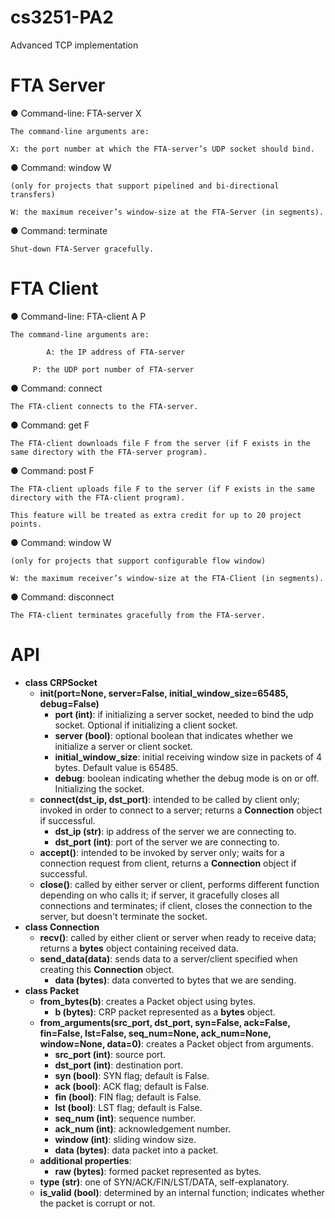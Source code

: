 # cs3251-PA2
Advanced TCP implementation
# FTA Server
● Command-line: FTA-server X

 	The command-line arguments are:

	X: the port number at which the FTA-server’s UDP socket should bind.

● Command: window W

	(only for projects that support pipelined and bi-directional transfers)

	W: the maximum receiver’s window-size at the FTA-Server (in segments).

● Command: terminate

	Shut-down FTA-Server gracefully.

# FTA Client

● Command-line: FTA-client A P

 	The command-line arguments are:

           	A: the IP address of FTA-server

 	     P: the UDP port number of FTA-server

● Command: connect

	The FTA-client connects to the FTA-server.

● Command: get F

	The FTA-client downloads file F from the server (if F exists in the same directory with the FTA-server program).

● Command: post F

	The FTA-client uploads file F to the server (if F exists in the same directory with the FTA-client program).

	This feature will be treated as extra credit for up to 20 project points.

● Command: window W

	(only for projects that support configurable flow window)

	W: the maximum receiver’s window-size at the FTA-Client (in segments).

● Command: disconnect

	The FTA-client terminates gracefully from the FTA-server.

# API

* **class CRPSocket**
	* **__init__(port=None, server=False, initial_window_size=65485, debug=False)**
		* **port (int)**: if initializing a server socket, needed to bind the udp socket. Optional if initializing a client socket.
		* **server (bool)**: optional boolean that indicates whether we initialize a server or client socket.
		* **initial_window_size**: initial receiving window size in packets of 4 bytes. Default value is 65485.
		* **debug**: boolean indicating whether the debug mode is on or off.
		Initializing the socket.
	* **connect(dst_ip, dst_port)**: intended to be called by client only; invoked in order to connect to a server; returns a **Connection** object if successful.
		* **dst_ip (str)**: ip address of the server we are connecting to.
		* **dst_port (int)**: port of the server we are connecting to.
	* **accept()**: intended to be invoked by server only; waits for a connection request from client, returns a **Connection** object if successful.
	* **close()**: called by either server or client, performs different function depending on who calls it; if server, it gracefully closes all connections and terminates; if client, closes the connection to the server, but doesn't terminate the socket.
* **class Connection**
	* **recv()**: called by either client or server when ready to receive data; returns a **bytes** object containing received data.
	* **send_data(data)**: sends data to a server/client specified when creating this **Connection** object.
		* **data (bytes)**: data converted to bytes that we are sending.
* **class Packet**
	* **from_bytes(b)**: creates a Packet object using bytes.
		* **b (bytes)**: CRP packet represented as a **bytes** object.
	* **from_arguments(src_port, dst_port, syn=False, ack=False, fin=False, lst=False, seq_num=None, ack_num=None, window=None, data=0)**: creates a Packet object from arguments.
		* **src_port (int)**: source port.
		* **dst_port (int)**: destination port.
		* **syn (bool)**: SYN flag; default is False.
		* **ack (bool)**: ACK flag; default is False.
		* **fin (bool)**: FIN flag; default is False.
		* **lst (bool)**: LST flag; default is False.
		* **seq_num (int)**: sequence number.
		* **ack_num (int)**: acknowledgement number.
		* **window (int)**: sliding window size.
		* **data (bytes)**: data packet into a packet.
	* **additional properties**:
		* **raw (bytes)**: formed packet represented as bytes.
    * **type (str)**: one of SYN/ACK/FIN/LST/DATA, self-explanatory.
    * **is_valid (bool)**: determined by an internal function; indicates whether the packet is corrupt or not.

